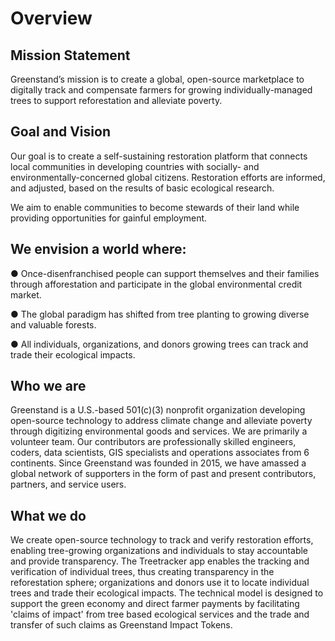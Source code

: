 # Overview

## **Mission Statement**

Greenstand’s mission is to create a global, open-source marketplace to digitally track and compensate farmers for growing individually-managed trees to support reforestation and alleviate poverty.

## **Goal and Vision**

Our goal is to create a self-sustaining restoration platform that connects local communities in developing countries with socially- and environmentally-concerned global citizens. Restoration efforts are informed, and adjusted, based on the results of basic ecological research.

We aim to enable communities to become stewards of their land while providing opportunities for gainful employment.

## **We envision a world where:**

●       Once-disenfranchised people can support themselves and their families through afforestation and participate in the global environmental credit market.

●       The global paradigm has shifted from tree planting to growing diverse and valuable forests.

●       All individuals, organizations, and donors growing trees can track and trade their ecological impacts.

## **Who we are**

Greenstand is a U.S.-based 501(c)(3) nonprofit organization developing open-source technology to address climate change and alleviate poverty through digitizing environmental goods and services. We are primarily a volunteer team. Our contributors are professionally skilled engineers, coders, data scientists, GIS specialists and operations associates from 6 continents. Since Greenstand was founded in 2015, we have amassed a global network of supporters in the form of past and present contributors, partners, and service users.


## **What we do**

We create open-source technology to track and verify restoration efforts, enabling tree-growing organizations and individuals to stay accountable and provide transparency.
The Treetracker app enables the tracking and verification of individual trees, thus creating transparency in the reforestation sphere; organizations and donors use it to locate individual trees and trade their ecological impacts.
The technical model is designed to support the green economy and direct farmer payments by facilitating 'claims of impact' from tree based ecological services and the trade and transfer of such claims as Greenstand Impact Tokens.
